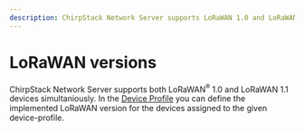 ```yaml
---
description: ChirpStack Network Server supports LoRaWAN 1.0 and LoRaWAN 1.1 devices simultaniously.
---
```


# LoRaWAN versions

ChirpStack Network Server supports both LoRaWAN<sup>&reg;</sup> 1.0 and LoRaWAN 1.1 devices simultaniously.
In the [Device Profile](device-profile.md) you can define the
implemented LoRaWAN version for the devices assigned to the given
device-profile.
